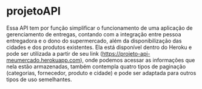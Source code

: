# projetoAPI

Essa API tem por função simplificar o funcionamento de uma aplicação de gerenciamento de entregas, contando com a integração entre pessoa entregadora e o dono do supermercado, além da disponibilização das cidades e dos produtos existentes. Ela está disponível dentro do Heroku e pode ser utilizada a partir de seu link (https://projeto-api-meumercado.herokuapp.com), onde podemos acessar as informações que nela estão armazenadas, também contempla quatro tipos de paginação (categorias, fornecedor, produto e cidade) e pode ser adaptada para outros tipos de uso semelhantes.
